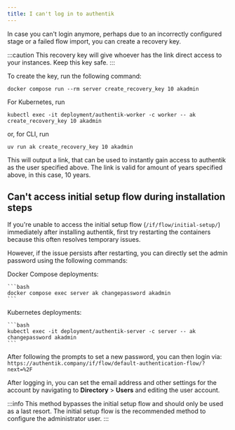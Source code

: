 ```yaml
---
title: I can't log in to authentik
---
```


In case you can't login anymore, perhaps due to an incorrectly configured stage or a failed flow import, you can create a recovery key.

:::caution
This recovery key will give whoever has the link direct access to your instances. Keep this key safe.
:::

To create the key, run the following command:

```shell
docker compose run --rm server create_recovery_key 10 akadmin
```

For Kubernetes, run

```shell
kubectl exec -it deployment/authentik-worker -c worker -- ak create_recovery_key 10 akadmin
```

or, for CLI, run

```shell
uv run ak create_recovery_key 10 akadmin
```

This will output a link, that can be used to instantly gain access to authentik as the user specified above. The link is valid for amount of years specified above, in this case, 10 years.

## Can't access initial setup flow during installation steps

If you're unable to access the initial setup flow (`/if/flow/initial-setup/`) immediately after installing authentik, first try restarting the containers because this often resolves temporary issues.

However, if the issue persists after restarting, you can directly set the admin password using the following commands:

Docker Compose deployments:

    ```bash
    docker compose exec server ak changepassword akadmin
    ```

Kubernetes deployments:

    ```bash
    kubectl exec -it deployment/authentik-server -c server -- ak changepassword akadmin
    ```

After following the prompts to set a new password, you can then login via: `https://authentik.company/if/flow/default-authentication-flow/?next=%2F`

After logging in, you can set the email address and other settings for the account by navigating to **Directory** > **Users** and editing the user account.

:::info
This method bypasses the initial setup flow and should only be used as a last resort. The initial setup flow is the recommended method to configure the administrator user.
:::
